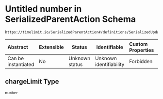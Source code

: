 # Untitled number in SerializedParentAction Schema

```txt
https://timelimit.io/SerializedParentAction#/definitions/SerializedUpdateCategoryBatteryLimitAction/properties/chargeLimit
```




| Abstract            | Extensible | Status         | Identifiable            | Custom Properties | Additional Properties | Access Restrictions | Defined In                                                                                        |
| :------------------ | ---------- | -------------- | ----------------------- | :---------------- | --------------------- | ------------------- | ------------------------------------------------------------------------------------------------- |
| Can be instantiated | No         | Unknown status | Unknown identifiability | Forbidden         | Allowed               | none                | [SerializedParentAction.schema.json\*](SerializedParentAction.schema.json "open original schema") |

## chargeLimit Type

`number`
